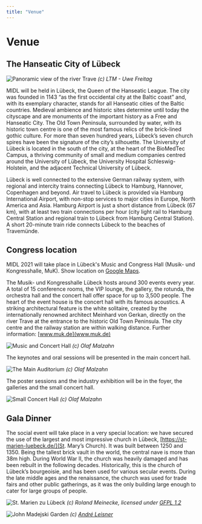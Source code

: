 ```yaml
---
title: "Venue"
---
```


# Venue

## The Hanseatic City of Lübeck

![Panoramic view of the river Trave](/images/panorama.jpg)
*(c) LTM - Uwe Freitag*

MIDL will be held in Lübeck, the Queen of the Hanseatic League. The city was founded in 1143 “as the first occidental city at the Baltic coast” and, with its exemplary character, stands for all Hanseatic cities of the Baltic countries. Medieval ambience and historic sites determine until today the cityscape and are monuments of the important history as a Free and Hanseatic City. The Old Town Peninsula, surrounded by water, with its historic town centre is one of the most famous relics of the brick-lined gothic culture. For more than seven hundred years, Lübeck’s seven church spires have been the signature of the city’s silhouette. The University of Lübeck is located in the south of the city, at the heart of the BioMedTec Campus, a thriving community of small and medium companies centred around the University of Lübeck, the University Hospital Schleswig-Holstein, and the adjacent Technical University of Lübeck.
 
Lübeck is well connected to the extensive German railway system, with regional and intercity trains connecting Lübeck to Hamburg, Hannover, Copenhagen and beyond. Air travel to Lübeck is provided via Hamburg International Airport, with non-stop services to major cities in Europe, North America and Asia. Hamburg Airport is just a short distance from Lübeck (67 km), with at least two train connections per hour (city light rail to Hamburg Central Station and regional train to Lübeck from Hamburg Central Station). A short 20-minute train ride connects Lübeck to the beaches of Travemünde.

## Congress location

MIDL 2021 will take place in Lübeck's Music and Congress Hall (Musik- und Kongresshalle, MuK). Show location on [Google Maps](https://goo.gl/maps/SeGD9AyZTw6dAp1z9). 

The Musik- und Kongresshalle Lübeck hosts around 300 events every year. A total of 15 conference rooms, the VIP lounge, the gallery, the rotunda, the orchestra hall and the concert hall offer space for up to 3,500 people. The heart of the event house is the concert hall with its famous acoustics. A striking architectural feature is the white solitaire, created by the internationally renowned architect Meinhard von Gerkan, directly on the river Trave at the entrance to the historic Old Town Peninsula. The city centre and the railway station are within walking distance. Further information: [www.muk.de](www.muk.de) 

![Music and Concert Hall](/images/venue/muk.jpg)
*(c) Olaf Malzahn*

The keynotes and oral sessions will be presented in the main concert hall.

![The Main Auditorium](/images/venue/muk_konzertsaal.jpg)
*(c) Olaf Malzahn*

The poster sessions and the industry exhibition will be in the foyer, the galleries and the small concert hall.

![Small Concert Hall](/images/venue/muk_kleiner_saal.jpg)
*(c) Olaf Malzahn*

## Gala Dinner

The social event will take place in a very special location: we have secured the use of the largest and most impressive church in Lübeck, [https://st-marien-luebeck.de/](St. Mary’s Church). It was built between 1250 and 1350. Being the tallest brick vault in the world, the central nave is more than 38m high. During World War II, the church was heavily damaged and has been rebuilt in the following decades. Historically, this is the church of Lübeck’s bourgeoisie, and has been used for various secular events. During the late middle ages and the renaissance, the church was used for trade fairs and other public gatherings, as it was the only building large enough to cater for large groups of people. 

![St. Marien zu Lübeck](/images/venue/marienkirche.jpg)
*(c) Roland Meinecke, licensed under [GFPL 1.2](http://www.gnu.org/licenses/old-licenses/fdl-1.2.html)*

![John Madejski Garden](/images/venue/marienkirche-innen.jpg)
*(c) [André Leisner](https://photography-leisner.de/)*
